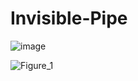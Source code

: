 # Invisible-Pipe

![image](https://user-images.githubusercontent.com/101499028/229133034-7af8042b-f329-4d79-8ccf-9864ea700220.png)

![Figure_1](https://github.com/Gidiy/Invisible-Pipe/assets/101499028/60c58271-5d61-4ce3-aa86-f595f8da4d06)
